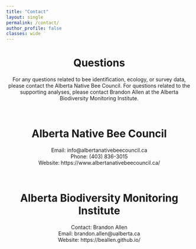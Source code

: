 ```yaml
---
title: "Contact"
layout: single
permalink: /contact/
author_profile: false
classes: wide
---
```


<center>  <h1>Questions</h1>  </center>
<center>  For any questions related to bee identification, ecology, or survey data, please contact the Alberta Native Bee Council. For questions related to the supporting analyses, please contact Brandon Allen at the Alberta Biodiversity Monitoring Institute. </center>

&nbsp;

<center>  <h1>Alberta Native Bee Council</h1>  </center>
<center>  Email: info@albertanativebeecouncil.ca </center>
<center>  Phone: (403) 836-3015 </center>
<center>  Website: https://www.albertanativebeecouncil.ca/ </center>

&nbsp;

<center>  <h1>Alberta Biodiversity Monitoring Institute</h1>  </center>
<center>  Contact: Brandon Allen </center>
<center>  Email: brandon.allen@ualberta.ca </center>
<center>  Website: https://beallen.github.io/ </center>
